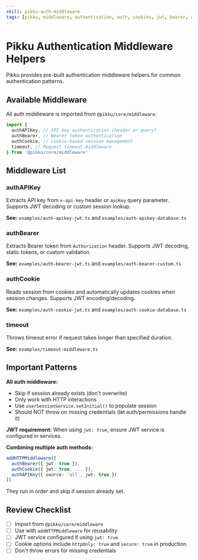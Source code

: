 ```yaml
---
skill: pikku-auth-middleware
tags: [pikku, middleware, authentication, auth, cookies, jwt, bearer, api-key]
---
```


# Pikku Authentication Middleware Helpers

Pikku provides pre-built authentication middleware helpers for common authentication patterns.

## Available Middleware

All auth middleware is imported from `@pikku/core/middleware`:

```typescript
import {
  authAPIKey, // API key authentication (header or query)
  authBearer, // Bearer token authentication
  authCookie, // Cookie-based session management
  timeout, // Request timeout middleware
} from '@pikku/core/middleware'
```

## Middleware List

### authAPIKey

Extracts API key from `x-api-key` header or `apiKey` query parameter. Supports JWT decoding or custom session lookup.

**See:** `examples/auth-apikey-jwt.ts` and `examples/auth-apikey-database.ts`

### authBearer

Extracts Bearer token from `Authorization` header. Supports JWT decoding, static tokens, or custom validation.

**See:** `examples/auth-bearer-jwt.ts` and `examples/auth-bearer-custom.ts`

### authCookie

Reads session from cookies and automatically updates cookies when session changes. Supports JWT encoding/decoding.

**See:** `examples/auth-cookie-jwt.ts` and `examples/auth-cookie-database.ts`

### timeout

Throws timeout error if request takes longer than specified duration.

**See:** `examples/timeout-middleware.ts`

## Important Patterns

**All auth middleware:**

- Skip if session already exists (don't overwrite)
- Only work with HTTP interactions
- Use `userSessionService.setInitial()` to populate session
- Should NOT throw on missing credentials (let auth/permissions handle it)

**JWT requirement:**
When using `jwt: true`, ensure JWT service is configured in services.

**Combining multiple auth methods:**

```typescript
addHTTPMiddleware([
  authBearer({ jwt: true }),
  authCookie({ jwt: true, ... }),
  authAPIKey({ source: 'all', jwt: true })
])
```

They run in order and skip if session already set.

## Review Checklist

- [ ] Import from `@pikku/core/middleware`
- [ ] Use with `addHTTPMiddleware` for reusability
- [ ] JWT service configured if using `jwt: true`
- [ ] Cookie options include `httpOnly: true` and `secure: true` in production
- [ ] Don't throw errors for missing credentials
